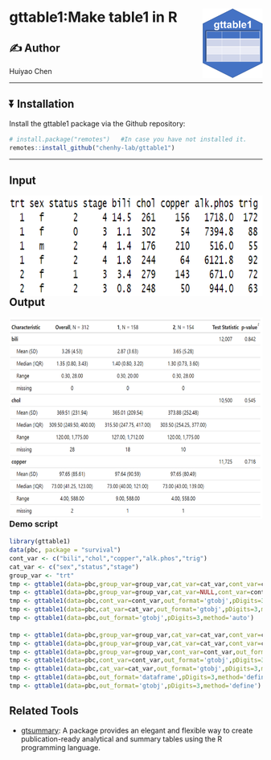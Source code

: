 # gttable1:Make table1 in R<img src="inst/figures/imgfile.png" align="right" height="138"/>

## :writing_hand: Author

Huiyao Chen

------------------------------------------------------------------------

## :arrow_double_down: Installation

Install the gttable1 package via the Github repository:

``` r
# install.package("remotes")   #In case you have not installed it.
remotes::install_github("chenhy-lab/gttable1")
```

------------------------------------------------------------------------
## Input

<img src="inst/figures/input.png" align="left" height="200"/>

## Output

<img src="inst/figures/output.png" align="left" height="400"/>

------------------------------------------------------------------------
### Demo script

``` r
library(gttable1)
data(pbc, package = "survival")
cont_var <- c("bili","chol","copper","alk.phos","trig")
cat_var <- c("sex","status","stage")
group_var <- "trt"
tmp <- gttable1(data=pbc,group_var=group_var,cat_var=cat_var,cont_var=cont_var,out_format='gtobj',pDigits=3,method='auto')
tmp <- gttable1(data=pbc,group_var=group_var,cat_var=NULL,cont_var=cont_var,out_format='dataframe',pDigits=3,method='auto')
tmp <- gttable1(data=pbc,cont_var=cont_var,out_format='gtobj',pDigits=3,method='auto')
tmp <- gttable1(data=pbc,cat_var=cat_var,out_format='gtobj',pDigits=3,method='auto')
tmp <- gttable1(data=pbc,out_format='gtobj',pDigits=3,method='auto')

tmp <- gttable1(data=pbc,group_var=group_var,cat_var=cat_var,cont_var=cont_var,out_format='gtobj',pDigits=3,method='define')
tmp <- gttable1(data=pbc,group_var=group_var,cat_var=cat_var,cont_var=cont_var,out_format='dataframe',pDigits=3,method='define')
tmp <- gttable1(data=pbc,group_var=group_var,cont_var=cont_var,out_format='dataframe',pDigits=3,method='define')
tmp <- gttable1(data=pbc,cont_var=cont_var,out_format='gtobj',pDigits=3,method='define')
tmp <- gttable1(data=pbc,cat_var=cat_var,out_format='gtobj',pDigits=3,method='define')
tmp <- gttable1(data=pbc,out_format='dataframe',pDigits=3,method='define')
tmp <- gttable1(data=pbc,out_format='gtobj',pDigits=3,method='define')
```


## Related Tools

- [gtsummary](https://www.danieldsjoberg.com/gtsummary/): A package provides 
 an elegant and flexible way to create publication-ready analytical and summary tables using the R programming language.
